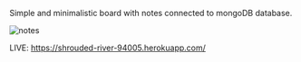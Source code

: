 Simple and minimalistic board with notes connected to mongoDB database.

![notes](https://user-images.githubusercontent.com/42715741/52966314-3dbf1a00-33a7-11e9-8082-d660bc13e4f9.png)

LIVE: https://shrouded-river-94005.herokuapp.com/

